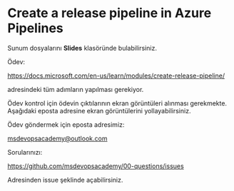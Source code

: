 # Create a release pipeline in Azure Pipelines #

Sunum dosyalarını **Slides** klasöründe bulabilirsiniz.

Ödev:

https://docs.microsoft.com/en-us/learn/modules/create-release-pipeline/

adresindeki tüm adımların yapılması gerekiyor.

Ödev kontrol için ödevin çıktılarının ekran görüntüleri alınması gerekmekte.
Aşağıdaki eposta adresine ekran görüntülerini yollayabilirsiniz.

Ödev göndermek için eposta adresimiz: 

msdevopsacademy@outlook.com

Sorularınızı:  

https://github.com/msdevopsacademy/00-questions/issues

Adresinden issue şeklinde açabilirsiniz. 
